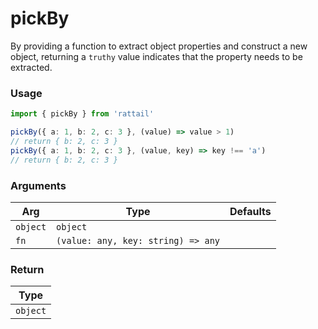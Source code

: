 # pickBy

By providing a function to extract object properties and construct a new object, returning a `truthy` value indicates that the property needs to be extracted.

### Usage

```ts
import { pickBy } from 'rattail'

pickBy({ a: 1, b: 2, c: 3 }, (value) => value > 1)
// return { b: 2, c: 3 }
pickBy({ a: 1, b: 2, c: 3 }, (value, key) => key !== 'a')
// return { b: 2, c: 3 }
```

### Arguments

| Arg      | Type                               | Defaults |
| -------- | ---------------------------------- | -------- |
| `object` | `object`                           |          |
| `fn`     | `(value: any, key: string) => any` |          |

### Return

| Type     |
| -------- |
| `object` |
